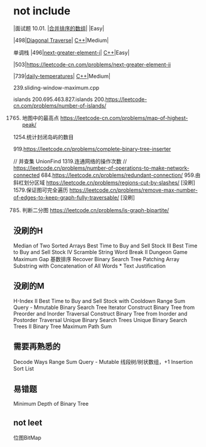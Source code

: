 # not include

|面试题 10.01. |[合并排序的数组](https://leetcode-cn.com/problems/sorted-merge-lcci/)| |Easy|

|498|[Diagonal Traverse](https://leetcode-cn.com/problems/diagonal-traverse/)| [C++](./algorithms/cpp/498.DiagonalTraverse/DiagonalTraverse.cpp)|Medium|

单调栈
|496|[next-greater-element-i](https://leetcode-cn.com/problems/next-greater-element-i/)| [C++](./algorithms/cpp/496.next-greater-element-i.cpp)|Easy|

|503|https://leetcode-cn.com/problems/next-greater-element-ii

|739|[daily-temperatures](https://leetcode-cn.com/problems/daily-temperatures/)| [C++](./algorithms/cpp/739.daily-temperatures.cpp)|Medium|


239.sliding-window-maximum.cpp

islands
200.695.463.827.islands
200.https://leetcode-cn.com/problems/number-of-islands/

1765. 地图中的最高点
https://leetcode-cn.com/problems/map-of-highest-peak/

1254.统计封闭岛屿的数目

919.https://leetcode.cn/problems/complete-binary-tree-inserter

// 并查集 UnionFind
1319.连通网络的操作次数 // https://leetcode.cn/problems/number-of-operations-to-make-network-connected
684.https://leetcode.cn/problems/redundant-connection/
959.由斜杠划分区域 https://leetcode.cn/problems/regions-cut-by-slashes/ [没刷]
1579.保证图可完全遍历 https://leetcode.cn/problems/remove-max-number-of-edges-to-keep-graph-fully-traversable/ [没刷]


785. 判断二分图 https://leetcode.cn/problems/is-graph-bipartite/

## 没刷的H
Median of Two Sorted Arrays
Best Time to Buy and Sell Stock III
Best Time to Buy and Sell Stock IV
Scramble String
Word Break II
Dungeon Game
Maximum Gap 基数排序
Recover Binary Search Tree
Patching Array
Substring with Concatenation of All Words *
Text Justification

## 没刷的M
H-Index II
Best Time to Buy and Sell Stock with Cooldown
Range Sum Query - Mmutable
Binary Search Tree Iterator
Construct Binary Tree from Preorder and Inorder Traversal
Construct Binary Tree from Inorder and Postorder Traversal
Unique Binary Search Trees
Unique Binary Search Trees II
Binary Tree Maximum Path Sum

## 需要再熟悉的
Decode Ways
Range Sum Query - Mutable 线段树/树状数组，+1
Insertion Sort List

## 易错题
Minimum Depth of Binary Tree


## not leet
位图BitMap